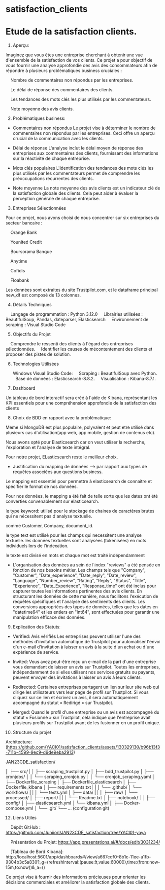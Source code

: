 # satisfaction_clients
 
# Etude de la satisfaction clients.
  
1. Aperçu:

Imaginez que vous êtes une entreprise cherchant à obtenir une vue d'ensemble de la satisfaction de vos clients. Ce projet a pour objectif de vous fournir une analyse approfondie des avis des consommateurs afin de répondre à plusieurs problématiques business cruciales :

    Nombre de commentaires non répondus par les entreprises.

    Le délai de réponse des commentaires des clients.

    Les tendances des mots clés les plus utilisés par les commentateurs.

    Note moyenne des avis clients.

2. Problématiques business:

- Commentaires non répondus
Le projet vise à déterminer le nombre de commentaires non répondus par les entreprises. Ceci offre un aperçu crucial de la communication avec les clients.

- Délai de réponse
L'analyse inclut le délai moyen de réponse des entreprises aux commentaires des clients, fournissant des informations sur la réactivité de chaque entreprise.

- Mots clés populaires
L'identification des tendances des mots clés les plus utilisés par les commentateurs permet de comprendre les préoccupations récurrentes des clients.

- Note moyenne
La note moyenne des avis clients est un indicateur clé de la satisfaction globale des clients. Cela peut aider à évaluer la perception générale de chaque entreprise.

3. Entreprises Sélectionnées

Pour ce projet, nous avons choisi de nous concentrer sur six entreprises du secteur bancaire :

    Orange Bank

    Younited Credit

    Boursorama Banque

    Anytime

    Cofidis

    Floabank  

Les données sont extraites du site Trustpilot.com, et le dataframe principal new_df est composé de 13 colonnes.

4. Détails Techniques

    Langage de programmation : Python 3.12.0
    Librairies utilisées : BeautifulSoup, Pandas, dateparser, Elasticsearch
    Environnement de scraping : Visual Studio Code

5. Objectifs du Projet

    Comprendre le ressenti des clients à l'égard des entreprises sélectionnées.
    Identifier les causes de mécontentement des clients et proposer des pistes de solution.


6. Technologies Utilisées
  
	Windows
	Visual Studio Code:
    Scraping : BeautifulSoup avec Python.
    Base de données : Elasticsearch-8.8.2.
    Visualisation : Kibana-8.7.1.

7. Dashboard

Un tableau de bord interactif sera créé à l'aide de Kibana, représentant les KPI essentiels pour une compréhension approfondie de la satisfaction des clients

8. Choix de BDD en rapport avec la problématique:

Meme si MongoDB est plus populaire, polyvalent et peut etre utilisé dans plusieurs cas d'utilisation(app web, app mobile, gestion de contenus etc).

Nous avons opté pour Elasticsearch car on veut utiliser la recherche, l'exploration et l'analyse de texte intégral.

Pour notre projet, ELasticsearch reste le meilleur choix.

- Justification du mapping de données --> par rapport aux types de requêtes associées aux questions business.

Le mapping est essentiel pour permettre à elasticsearch de connaitre et spécifier le format de nos données.

Pour nos données, le mapping a été fait de telle sorte que les dates ont été converties convenablement sur elasticsearch.

le type keyword: utilisé pour le stockage de chaines de caractères brutes qui ne nécessitent pas d'analyse textuelle.

comme Customer, Company, document_id.

le type text est utilisé pour les champs qui necessitent une analyse textuelle. les données textuelles sont analysées (tokenisées) en mots individuels lors de l'indexation.

le texte est divisé en mots et chaque mot est traité indépendamment

- L'organisation des données au sein de l'index "reviews" a été pensée en fonction de nos besoins métier. Les champs tels que "Company", "Customer", "Date_experience", "Date_reply", "Date_review", "Language", "Number_review", "Rating", "Reply", "Status", "Title", "Experience", "Date_Experience", "Response_time" ont été inclus pour capturer toutes les informations pertinentes des avis clients. En structurant les données de cette manière, nous facilitons l'exécution de requêtes spécifiques et l'analyse des sentiments des clients. Les conversions appropriées des types de données, telles que les dates en "datetime64" et les entiers en "int64", sont effectuées pour garantir une manipulation efficace des données.

  

9. Explication des Statuts:

- Verified: Avis vérifiés Les entreprises peuvent utiliser l'une des méthodes d'invitation automatique de Trustpilot pour automatiser l'envoi d'un e-mail d'invitation à laisser un avis à la suite d'un achat ou d'une expérience de service.

- Invited: Vous avez peut-être reçu un e-mail de la part d'une entreprise vous demandant de laisser un avis sur Trustpilot. Toutes les entreprises, indépendamment de si elles utilisent nos services gratuits ou payants, peuvent envoyer des invitations à laisser un avis à leurs clients.

- Redirected: Certaines entreprises partagent un lien sur leur site web qui dirige les utilisateurs vers leur page de profil sur Trustpilot. Si vous cliquez sur ce lien et écrivez un avis, il sera automatiquement accompagné du statut « Redirigé » sur Trustpilot.

- Merged: Quand le profil d'une entreprise ou un avis est accompagné du statut « Fusionné » sur Trustpilot, cela indique que l'entreprise avait plusieurs profils sur Trustpilot avant de les fusionner en un profil unique.

10. Structure du projet

Architecture:
(https://github.com/YACI01/satisfaction_clients/assets/130329130/b96b13f3-711b-4599-9ec9-d9de9eba2913)

JAN23CDE_satisfaction/

│
├── src/
|
│   ├── scraping_trustpilot.py
│   ├── bdd_trustpilot.py
│   ├── cronjobs/
│   │   └── scraping_cronjob.py
│   │   └── cronjob_scraping.yaml
│   ├── Dockerfile_scraping
│   ├── Dockerfile_elasticsearch
│   ├── Dockerfile_kibana
│   ├── requirements.txt
|   |
│   └── .github/
│       └── workflows/
|           |
│           └── tests.yml
│
├── data/
|   |
│   ├── raw/
│   └── processed/
│
├── report/
|   |
│   └── Readme.txt
│
├── notebook/
|
│
├── config/
│   ├── elasticsearch.yml
│   └── kibana.yml
│
├── Docker-compose.yml
│
└── .git/
    └── ... (configuration git)

12. Liens Utiles  

    Dépôt GitHub : https://github.com/JuniiorI/JAN23CDE_satisfaction/tree/YACI01-yaya

    Présentation du Projet: https://app.presentations.ai/#/docs/edit/3031234/

    [Tableau de Bord Kibana]: http://localhost:5601/app/dashboards#/view/a667cdf0-8b1c-11ee-a1fb-9304b3c5a830?_g=(refreshInterval:(pause:!t,value:60000),time:(from:now-15m,to:now))&_a=()

  

Ce projet vise à fournir des informations précieuses pour orienter les décisions commerciales et améliorer la satisfaction globale des clients.
